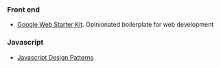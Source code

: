 ### Front end
- [Google Web Starter Kit](https://github.com/google/web-starter-kit). Opinionated boilerplate for web development


### Javascript
- [Javascript Design Patterns](https://addyosmani.com/resources/essentialjsdesignpatterns/book/#modulepatternjavascript)